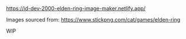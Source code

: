 https://id-dev-2000-elden-ring-image-maker.netlify.app/

Images sourced from: https://www.stickpng.com/cat/games/elden-ring

WIP
